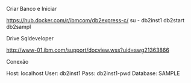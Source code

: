 Criar Banco e Iniciar

https://hub.docker.com/r/ibmcom/db2express-c/
su - db2inst1
db2start
db2sampl


Drive Sqldeveloper

http://www-01.ibm.com/support/docview.wss?uid=swg21363866


Conexão

Host: localhost
User: db2inst1
Pass: db2inst1-pwd
Database: SAMPLE
